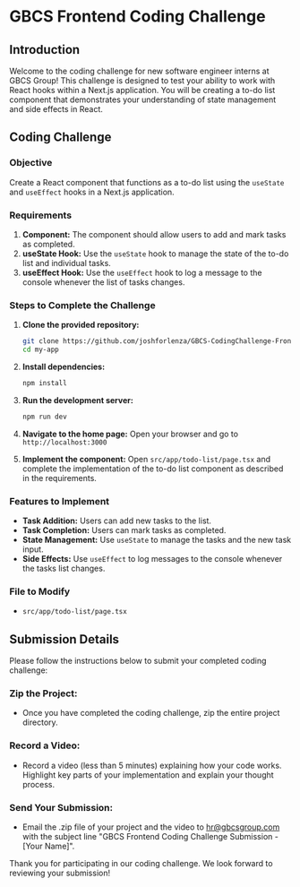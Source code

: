 # GBCS Frontend Coding Challenge

## Introduction

Welcome to the coding challenge for new software engineer interns at GBCS Group! This challenge is designed to test your ability to work with React hooks within a Next.js application. You will be creating a to-do list component that demonstrates your understanding of state management and side effects in React.

## Coding Challenge

### Objective

Create a React component that functions as a to-do list using the `useState` and `useEffect` hooks in a Next.js application.

### Requirements

1. **Component:** The component should allow users to add and mark tasks as completed.
2. **useState Hook:** Use the `useState` hook to manage the state of the to-do list and individual tasks.
3. **useEffect Hook:** Use the `useEffect` hook to log a message to the console whenever the list of tasks changes.

### Steps to Complete the Challenge

1. **Clone the provided repository:**

   ```bash
   git clone https://github.com/joshforlenza/GBCS-CodingChallenge-Frontend.git
   cd my-app
   ```

2. **Install dependencies:**

   ```bash
   npm install
   ```

3. **Run the development server:**

   ```bash
   npm run dev
   ```

4. **Navigate to the home page:**
   Open your browser and go to `http://localhost:3000`

5. **Implement the component:**
   Open `src/app/todo-list/page.tsx` and complete the implementation of the to-do list component as described in the requirements.

### Features to Implement

- **Task Addition:** Users can add new tasks to the list.
- **Task Completion:** Users can mark tasks as completed.
- **State Management:** Use `useState` to manage the tasks and the new task input.
- **Side Effects:** Use `useEffect` to log messages to the console whenever the tasks list changes.

### File to Modify

- `src/app/todo-list/page.tsx`

## Submission Details

Please follow the instructions below to submit your completed coding challenge:

### Zip the Project:

- Once you have completed the coding challenge, zip the entire project directory.

### Record a Video:

- Record a video (less than 5 minutes) explaining how your code works. Highlight key parts of your implementation and explain your thought process.

### Send Your Submission:

- Email the .zip file of your project and the video to [hr@gbcsgroup.com](mailto:hr@gbcsgroup.com) with the subject line "GBCS Frontend Coding Challenge Submission - [Your Name]".

Thank you for participating in our coding challenge. We look forward to reviewing your submission!
